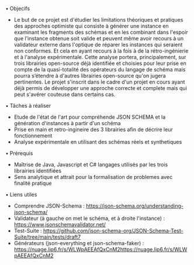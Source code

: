 • Objecifs
- Le but de ce projet est d'étudier les limitations théoriques et pratiques des approches 
optimiste qui consiste à
générer une instance en examinant les fragments des schémas et en les combinant dans
l'espoir que l'instance obtenue soit valide et peuvent même avoir recours à un validateur
externe dans l'optique de réparer les instances qui seraient non conformes. Et cela en
ayant recours à la fois à de la rétro-ingénierie et à l'analyse expérimentale. Cette analyse
portera, principalement, sur trois librairies open-source déjà identifiée et choisies pour leur
prise en compte de la quasi-totalité des opérateurs du langage de schéma mais pourra
s’étendre à d'autres librairies open-source qu'on jugera pertinentes. Le projet s'inscrit dans le
cadre d'un projet en cours ayant déjà permis de développer une approche correcte et complete
mais qui peut s'avérer couteuse dans certains cas.

• Tâches à réaliser
- Etude de l'état de l'art pour compréhende JSON SCHEMA et la génération d'instances à partir d'un schéma
- Prise en main et retro-ingineire des 3 librairies afin de décrire leur fonctionnement
- Analyse expérimentale en utilisant des schémas réels et synthetiques

• Prérequis
- Maîtrise de Java, Javascript et C# langages utilisés par les trois librairies identifiées
- Sens analytique et attrait pour la formalisation de problemes avec finalité pratique

• Liens utiles
- Comprendre  JSON-Schema : https://json-schema.org/understanding-json-schema/
- Validateur (à gauche on met le schéma, et à droite l'instance) : https://www.jsonschemavalidator.net/
- Test-Suite : https://github.com/json-schema-org/JSON-Schema-Test-Suite/tree/main/tests/draft7
- Générateurs (json-everything et json-schema-faker) : https://nuage.lip6.fr/s/WLWpAEEAfQxCnM2https://nuage.lip6.fr/s/WLWpAEEAfQxCnM2
